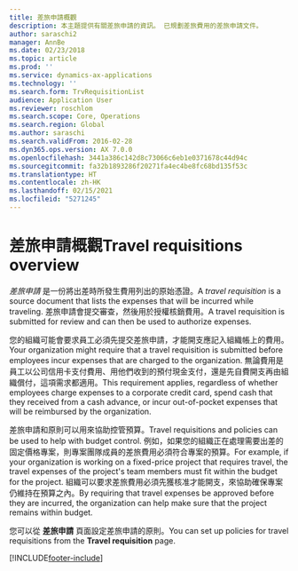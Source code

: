 ```yaml
---
title: 差旅申請概觀
description: 本主題提供有關差旅申請的資訊。 已規劃差旅費用的差旅申請文件。
author: saraschi2
manager: AnnBe
ms.date: 02/23/2018
ms.topic: article
ms.prod: ''
ms.service: dynamics-ax-applications
ms.technology: ''
ms.search.form: TrvRequisitionList
audience: Application User
ms.reviewer: roschlom
ms.search.scope: Core, Operations
ms.search.region: Global
ms.author: saraschi
ms.search.validFrom: 2016-02-28
ms.dyn365.ops.version: AX 7.0.0
ms.openlocfilehash: 3441a386c142d8c73066c6eb1e0371678c44d94c
ms.sourcegitcommit: fa32b1893286f20271fa4ec4be8fc68bd135f53c
ms.translationtype: HT
ms.contentlocale: zh-HK
ms.lasthandoff: 02/15/2021
ms.locfileid: "5271245"
---
```

# <a name="travel-requisitions-overview"></a><span data-ttu-id="5d24d-104">差旅申請概觀</span><span class="sxs-lookup"><span data-stu-id="5d24d-104">Travel requisitions overview</span></span>

<span data-ttu-id="5d24d-105">*差旅申請* 是一份將出差時所發生費用列出的原始憑證。</span><span class="sxs-lookup"><span data-stu-id="5d24d-105">A *travel requisition* is a source document that lists the expenses that will be incurred while traveling.</span></span> <span data-ttu-id="5d24d-106">差旅申請會提交審查，然後用於授權核銷費用。</span><span class="sxs-lookup"><span data-stu-id="5d24d-106">A travel requisition is submitted for review and can then be used to authorize expenses.</span></span>

<span data-ttu-id="5d24d-107">您的組織可能會要求員工必須先提交差旅申請，才能開支應記入組織帳上的費用。</span><span class="sxs-lookup"><span data-stu-id="5d24d-107">Your organization might require that a travel requisition is submitted before employees incur expenses that are charged to the organization.</span></span> <span data-ttu-id="5d24d-108">無論費用是員工以公司信用卡支付費用、用他們收到的預付現金支付，還是先自費開支再由組織償付，這項需求都適用。</span><span class="sxs-lookup"><span data-stu-id="5d24d-108">This requirement applies, regardless of whether employees charge expenses to a corporate credit card, spend cash that they received from a cash advance, or incur out-of-pocket expenses that will be reimbursed by the organization.</span></span>

<span data-ttu-id="5d24d-109">差旅申請和原則可以用來協助控管預算。</span><span class="sxs-lookup"><span data-stu-id="5d24d-109">Travel requisitions and policies can be used to help with budget control.</span></span> <span data-ttu-id="5d24d-110">例如，如果您的組織正在處理需要出差的固定價格專案，則專案團隊成員的差旅費用必須符合專案的預算。</span><span class="sxs-lookup"><span data-stu-id="5d24d-110">For example, if your organization is working on a fixed-price project that requires travel, the travel expenses of the project's team members must fit within the budget for the project.</span></span> <span data-ttu-id="5d24d-111">組織可以要求差旅費用必須先獲核准才能開支，來協助確保專案仍維持在預算之內。</span><span class="sxs-lookup"><span data-stu-id="5d24d-111">By requiring that travel expenses be approved before they are incurred, the organization can help make sure that the project remains within budget.</span></span>

<span data-ttu-id="5d24d-112">您可以從 **差旅申請** 頁面設定差旅申請的原則。</span><span class="sxs-lookup"><span data-stu-id="5d24d-112">You can set up policies for travel requisitions from the **Travel requisition** page.</span></span>


[!INCLUDE[footer-include](../includes/footer-banner.md)]